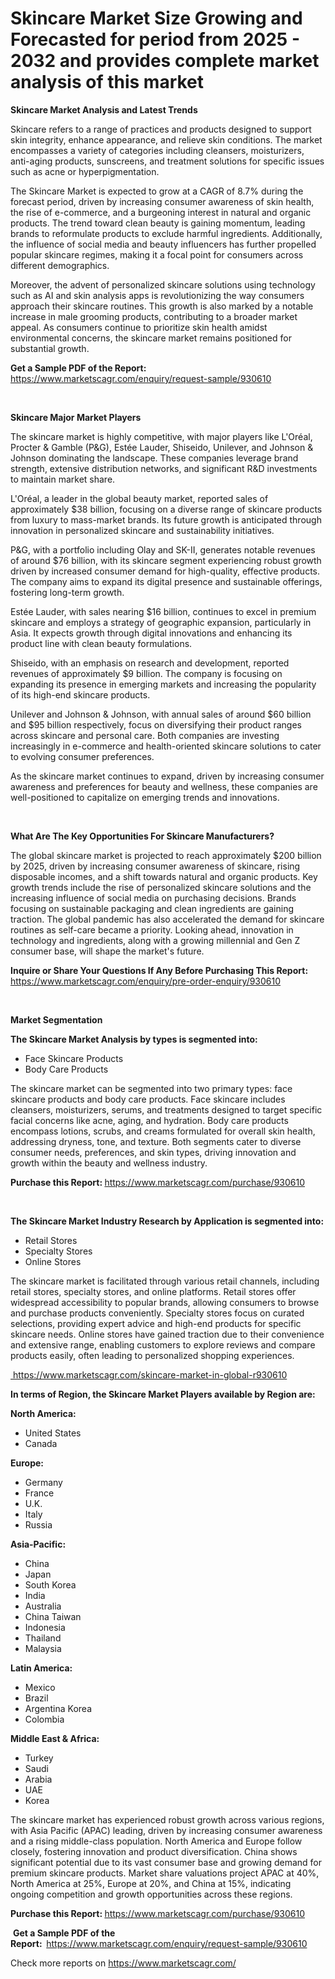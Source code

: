 <p><h1>Skincare Market Size Growing and Forecasted for period from 2025 - 2032 and provides complete market analysis of this market</h1></p><p><strong>Skincare Market Analysis and Latest Trends</strong></p>
<p><p>Skincare refers to a range of practices and products designed to support skin integrity, enhance appearance, and relieve skin conditions. The market encompasses a variety of categories including cleansers, moisturizers, anti-aging products, sunscreens, and treatment solutions for specific issues such as acne or hyperpigmentation. </p><p>The Skincare Market is expected to grow at a CAGR of 8.7% during the forecast period, driven by increasing consumer awareness of skin health, the rise of e-commerce, and a burgeoning interest in natural and organic products. The trend toward clean beauty is gaining momentum, leading brands to reformulate products to exclude harmful ingredients. Additionally, the influence of social media and beauty influencers has further propelled popular skincare regimes, making it a focal point for consumers across different demographics.</p><p>Moreover, the advent of personalized skincare solutions using technology such as AI and skin analysis apps is revolutionizing the way consumers approach their skincare routines. This growth is also marked by a notable increase in male grooming products, contributing to a broader market appeal. As consumers continue to prioritize skin health amidst environmental concerns, the skincare market remains positioned for substantial growth.</p></p>
<p><strong>Get a Sample PDF of the Report:&nbsp;</strong> <a href="https://www.marketscagr.com/enquiry/request-sample/930610?utm_campaign=1889&utm_medium=2&utm_source=Github&utm_content=ia&utm_term=21032025&utm_id=skincare">https://www.marketscagr.com/enquiry/request-sample/930610</a></p>
<p>&nbsp;</p>
<p><strong>Skincare Major Market Players</strong></p>
<p><p>The skincare market is highly competitive, with major players like L'Oréal, Procter & Gamble (P&G), Estée Lauder, Shiseido, Unilever, and Johnson & Johnson dominating the landscape. These companies leverage brand strength, extensive distribution networks, and significant R&D investments to maintain market share.</p><p>L'Oréal, a leader in the global beauty market, reported sales of approximately $38 billion, focusing on a diverse range of skincare products from luxury to mass-market brands. Its future growth is anticipated through innovation in personalized skincare and sustainability initiatives.</p><p>P&G, with a portfolio including Olay and SK-II, generates notable revenues of around $76 billion, with its skincare segment experiencing robust growth driven by increased consumer demand for high-quality, effective products. The company aims to expand its digital presence and sustainable offerings, fostering long-term growth.</p><p>Estée Lauder, with sales nearing $16 billion, continues to excel in premium skincare and employs a strategy of geographic expansion, particularly in Asia. It expects growth through digital innovations and enhancing its product line with clean beauty formulations.</p><p>Shiseido, with an emphasis on research and development, reported revenues of approximately $9 billion. The company is focusing on expanding its presence in emerging markets and increasing the popularity of its high-end skincare products.</p><p>Unilever and Johnson & Johnson, with annual sales of around $60 billion and $95 billion respectively, focus on diversifying their product ranges across skincare and personal care. Both companies are investing increasingly in e-commerce and health-oriented skincare solutions to cater to evolving consumer preferences.</p><p>As the skincare market continues to expand, driven by increasing consumer awareness and preferences for beauty and wellness, these companies are well-positioned to capitalize on emerging trends and innovations.</p></p>
<p>&nbsp;</p>
<p><strong>What Are The Key Opportunities For Skincare Manufacturers?</strong></p>
<p><p>The global skincare market is projected to reach approximately $200 billion by 2025, driven by increasing consumer awareness of skincare, rising disposable incomes, and a shift towards natural and organic products. Key growth trends include the rise of personalized skincare solutions and the increasing influence of social media on purchasing decisions. Brands focusing on sustainable packaging and clean ingredients are gaining traction. The global pandemic has also accelerated the demand for skincare routines as self-care became a priority. Looking ahead, innovation in technology and ingredients, along with a growing millennial and Gen Z consumer base, will shape the market's future.</p></p>
<p><strong>Inquire or Share Your Questions If Any Before Purchasing This Report:</strong> <a href="https://www.marketscagr.com/enquiry/pre-order-enquiry/930610?utm_campaign=1889&utm_medium=2&utm_source=Github&utm_content=ia&utm_term=21032025&utm_id=skincare">https://www.marketscagr.com/enquiry/pre-order-enquiry/930610</a></p>
<p>&nbsp;</p>
<p><strong>Market Segmentation</strong></p>
<p><strong>The Skincare Market Analysis by types is segmented into:</strong></p>
<p><ul><li>Face Skincare Products</li><li>Body Care Products</li></ul></p>
<p><p>The skincare market can be segmented into two primary types: face skincare products and body care products. Face skincare includes cleansers, moisturizers, serums, and treatments designed to target specific facial concerns like acne, aging, and hydration. Body care products encompass lotions, scrubs, and creams formulated for overall skin health, addressing dryness, tone, and texture. Both segments cater to diverse consumer needs, preferences, and skin types, driving innovation and growth within the beauty and wellness industry.</p></p>
<p><strong>Purchase this Report:&nbsp;</strong><a href="https://www.marketscagr.com/purchase/930610?utm_campaign=1889&utm_medium=2&utm_source=Github&utm_content=ia&utm_term=21032025&utm_id=skincare">https://www.marketscagr.com/purchase/930610</a></p>
<p>&nbsp;</p>
<p><strong>The Skincare Market Industry Research by Application is segmented into:</strong></p>
<p><ul><li>Retail Stores</li><li>Specialty Stores</li><li>Online Stores</li></ul></p>
<p><p>The skincare market is facilitated through various retail channels, including retail stores, specialty stores, and online platforms. Retail stores offer widespread accessibility to popular brands, allowing consumers to browse and purchase products conveniently. Specialty stores focus on curated selections, providing expert advice and high-end products for specific skincare needs. Online stores have gained traction due to their convenience and extensive range, enabling customers to explore reviews and compare products easily, often leading to personalized shopping experiences.</p></p>
<p><a href="https://www.marketscagr.com/skincare-market-in-global-r930610?utm_campaign=1889&utm_medium=2&utm_source=Github&utm_content=ia&utm_term=21032025&utm_id=skincare">&nbsp;https://www.marketscagr.com/skincare-market-in-global-r930610</a></p>
<p><strong>In terms of Region, the Skincare Market Players available by Region are:</strong></p>
<p>
    <p> <strong> North America: </strong>
        <ul>
            <li>United States</li>
            <li>Canada</li>
        </ul>
        </p> 
    <p> <strong> Europe: </strong>
        <ul>
            <li>Germany</li>
            <li>France</li>
            <li>U.K.</li>
            <li>Italy</li>
            <li>Russia</li>
        </ul>
        </p> 
    <p> <strong> Asia-Pacific: </strong>
        <ul>
            <li>China</li>
            <li>Japan</li>
            <li>South Korea</li>
            <li>India</li>
            <li>Australia</li>
            <li>China Taiwan</li>
            <li>Indonesia</li>
            <li>Thailand</li>
            <li>Malaysia</li>
        </ul>
        </p> 
    <p> <strong> Latin America: </strong>
        <ul>
            <li>Mexico</li>
            <li>Brazil</li>
            <li>Argentina Korea</li>
            <li>Colombia</li>
        </ul>
        </p> 
    <p> <strong> Middle East & Africa: </strong>
        <ul>
            <li>Turkey</li>
            <li>Saudi</li>
            <li>Arabia</li>
            <li>UAE</li>
            <li>Korea</li>
        </ul>
    </p>
    </p>
<p><p>The skincare market has experienced robust growth across various regions, with Asia Pacific (APAC) leading, driven by increasing consumer awareness and a rising middle-class population. North America and Europe follow closely, fostering innovation and product diversification. China shows significant potential due to its vast consumer base and growing demand for premium skincare products. Market share valuations project APAC at 40%, North America at 25%, Europe at 20%, and China at 15%, indicating ongoing competition and growth opportunities across these regions.</p></p>
<p><strong>Purchase this Report: </strong><a href="https://www.marketscagr.com/purchase/930610?utm_campaign=1889&utm_medium=2&utm_source=Github&utm_content=ia&utm_term=21032025&utm_id=skincare">https://www.marketscagr.com/purchase/930610</a></p>
<p>&nbsp;<strong>Get a Sample PDF of the Report:&nbsp;&nbsp;</strong><a href="https://www.marketscagr.com/enquiry/request-sample/930610?utm_campaign=1889&utm_medium=2&utm_source=Github&utm_content=ia&utm_term=21032025&utm_id=skincare">https://www.marketscagr.com/enquiry/request-sample/930610</a></p>
<p><strong></strong></p>
<p>Check more reports on <a href="https://www.marketscagr.com/?utm_campaign=1889&utm_medium=2&utm_source=Github&utm_content=ia&utm_term=21032025&utm_id=skincare">https://www.marketscagr.com/</a></p>